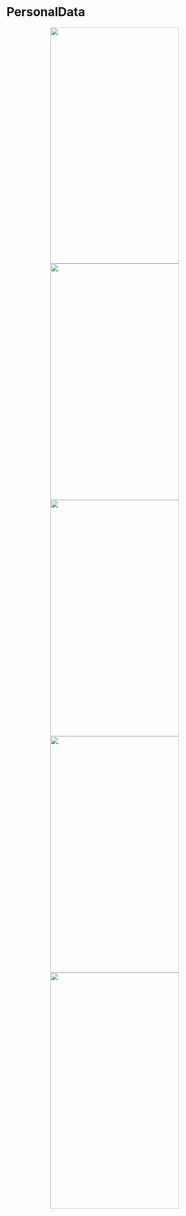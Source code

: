 # PersonalData

<p align="center">
 <img src="https://user-images.githubusercontent.com/61318296/198945579-cdb06a62-2281-42f9-8d40-457fee5095ef.png" width="300" height="550">
 <img src="https://user-images.githubusercontent.com/61318296/198945370-7f935d52-89c5-4e65-a720-5c090e1fa474.png" width="300" height="550">
 <img src="https://user-images.githubusercontent.com/61318296/198945383-f1996bb0-cd96-4c47-a41f-b5e66fa5b3c3.png" width="300" height="550">
 <img src="https://user-images.githubusercontent.com/61318296/198947855-29163587-22a3-4dec-a149-3add2db19cce.png" width="300" height="550">
 <img src="https://user-images.githubusercontent.com/61318296/198945789-4f7b6038-6b51-4ef7-9485-7e931860513d.png" width="300" height="550">
</p>
